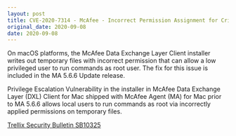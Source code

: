 ```yaml
---
layout: post
title: CVE-2020-7314 - McAfee - Incorrect Permission Assignment for Critical Resource
original_date: 2020-09-08
date: 2020-09-08
---
```


On macOS platforms, the McAfee Data Exchange Layer Client installer writes out temporary files with incorrect permission that can allow a low privileged user to run commands as root user. The fix for this issue is included in the MA 5.6.6 Update release.

Privilege Escalation Vulnerability in the installer in McAfee Data Exchange Layer (DXL) Client for Mac shipped with McAfee Agent (MA) for Mac prior to MA 5.6.6 allows local users to run commands as root via incorrectly applied permissions on temporary files.

[Trellix Security Bulletin SB10325](https://kcm.trellix.com/corporate/index?page=content&id=SB10325&showDraft=true)